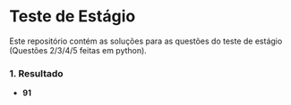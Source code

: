 # Teste de Estágio

Este repositório contém as soluções para as questões do teste de estágio (Questões 2/3/4/5 feitas em python).

### 1. Resultado

- **91**
